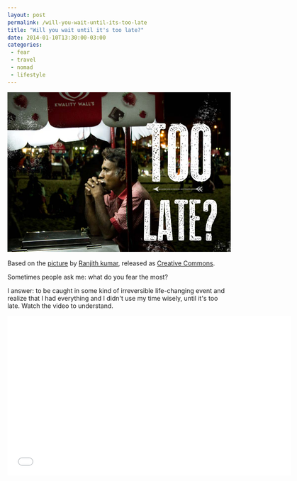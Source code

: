 ```yaml
---
layout: post
permalink: /will-you-wait-until-its-too-late
title: "Will you wait until it's too late?"
date: 2014-01-10T13:30:00-03:00
categories:
 - fear
 - travel
 - nomad
 - lifestyle
---
```

<div class="center">
  <img src="/images/too-late.jpg" height="360" width="640">
  <p>
  Based on the <a href="http://500px.com/photo/29026737">picture</a> by <a href="http://500px.com/mysticpixels">Ranjith kumar</a>, released as <a href="http://creativecommons.org/licenses/by/3.0/br/">Creative Commons</a>.
  </p>
</div>

Sometimes people ask me: what do you fear the most?

I answer: to be caught in some kind of irreversible life-changing event and realize that I had everything and I didn't use my time wisely, until it's too late. Watch the video to understand.

<div class="center">
<iframe width="640" height="360" src="//www.youtube.com/embed/qNiyMnpy1wo?rel=0" frameborder="0" allowfullscreen></iframe>
</div>

